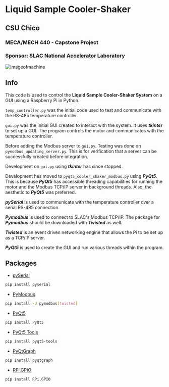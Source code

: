 # Liquid Sample Cooler-Shaker


## CSU Chico
### MECA/MECH 440 - Capstone Project
### Sponsor: SLAC National Accelerator Laboratory
![imageofmachine](https://user-images.githubusercontent.com/31226424/110340390-0cd9ce00-7fde-11eb-8746-3745831877fd.jpg)

## Info
This code is used to control the **Liquid Sample Cooler-Shaker System** on a GUI using a Raspberry Pi in Python.

`temp_controller.py` was the initial code used to test and communicate with the RS-485 temperature controller.

`gui.py` was the initial GUI created to interact with the system. It uses _**tkinter**_ to set up a GUI. The program controls the motor and communicates with the temperature controller.

Before adding the Modbus server to `gui.py`. Testing was done on `pymodbus_updating_server.py`. This is for verification that a server can be successfully created before integration.

Development on `gui.py` using  _**tkinter**_ has since stopped. 

Development has moved to `pyqt5_cooler_shaker_modbus.py` using _**PyQt5**_. This is because _**PyQt5**_ has accessible threading capabilities for running the motor and the Modbus TCP/IP server in background threads. Also, the aesthetic to _**PyQt5**_ was preferred.

_**pySerial**_ is used to communicate with the temperature controller over a serial RS-485 connection.

_**Pymodbus**_ is used to connect to SLAC's Modbus TCP/IP. The package for _**Pymodbus**_ should be downloaded with _**Twisted**_ as well. 

_**Twisted**_ is an event driven networking engine that allows the Pi to be set up as a TCP/IP server.

_**PyQt5**_ is used to create the GUI and run various threads within the program.

## Packages
- [pySerial](https://pypi.org/project/pyserial/)
```bash
pip install pyserial
```

- [PyModbus](https://pymodbus.readthedocs.io/en/latest/index.html)
```bash
pip install -U pymodbus[twisted]
```

- [PyQt5](https://pypi.org/project/PyQt5/)
```bash
pip install PyQt5
```

- [PyQt5 Tools](https://pypi.org/project/pyqt5-tools/)
```bash
pip install pyqt5-tools
```

- [PyQtGraph](https://pypi.org/project/pyqtgraph/)
```bash
pip install pyqtgraph
```

- [RPi.GPIO](https://pypi.org/project/RPi.GPIO/)
```bash
pip install RPi.GPIO
```
